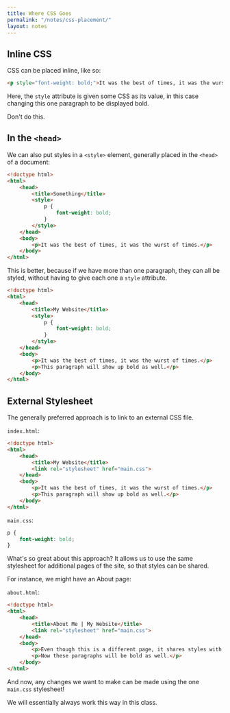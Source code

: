 ```yaml
---
title: Where CSS Goes
permalink: "/notes/css-placement/"
layout: notes
---
```


Inline CSS
----------

CSS can be placed inline, like so:

```html
<p style="font-weight: bold;">It was the best of times, it was the wurst of times.</p>
```

Here, the `style` attribute is given some CSS as its value, in this case changing this one paragraph to be displayed bold.

Don't do this.


In the `<head>`
---------------

We can also put styles in a `<style>` element, generally placed in the `<head>` of a document:

```html
<!doctype html>
<html>
	<head>
		<title>Something</title>
		<style>
			p {
				font-weight: bold;
			}
		</style>
	</head>
	<body>
		<p>It was the best of times, it was the wurst of times.</p>
	</body>
</html>
```

This is better, because if we have more than one paragraph, they can all be styled, without having to give each one a `style` attribute.

```html
<!doctype html>
<html>
	<head>
		<title>My Website</title>
		<style>
			p {
				font-weight: bold;
			}
		</style>
	</head>
	<body>
		<p>It was the best of times, it was the wurst of times.</p>
		<p>This paragraph will show up bold as well.</p>
	</body>
</html>
```


External Stylesheet
-------------------

The generally preferred approach is to link to an external CSS file.

`index.html`:

```html
<!doctype html>
<html>
	<head>
		<title>My Website</title>
		<link rel="stylesheet" href="main.css">
	</head>
	<body>
		<p>It was the best of times, it was the wurst of times.</p>
		<p>This paragraph will show up bold as well.</p>
	</body>
</html>
```

`main.css`:

```css
p {
	font-weight: bold;
}
```

What's so great about this approach? It allows us to use the same stylesheet for additional pages of the site, so that styles can be shared.

For instance, we might have an About page:

`about.html`:

```html
<!doctype html>
<html>
	<head>
		<title>About Me | My Website</title>
		<link rel="stylesheet" href="main.css">
	</head>
	<body>
		<p>Even though this is a different page, it shares styles with the homepage by linking to the same CSS file.</p>
		<p>Now these paragraphs will be bold as well.</p>
	</body>
</html>
```

And now, any changes we want to make can be made using the one `main.css` stylesheet!

We will essentially always work this way in this class.